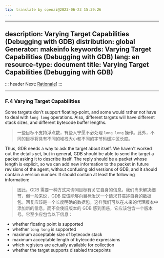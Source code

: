 ```yaml
---
tip: translate by openai@2023-06-23 15:39:26
...
```

---
description: Varying Target Capabilities (Debugging with GDB)
distribution: global
Generator: makeinfo
keywords: Varying Target Capabilities (Debugging with GDB)
lang: en
resource-type: document
title: Varying Target Capabilities (Debugging with GDB)
-------------------------------------------------------

::: header
Next: [Rationale](Rationale.html#Rationale)]
:::

---

### F.4 Varying Target Capabilities

Some targets don't support floating-point, and some would rather not have to deal with `long long` operations. Also, different targets will have different stack sizes, and different bytecode buffer lengths.

> 一些目标不支持浮点数，有些人宁愿不必处理 `long long` 操作。此外，不同的目标将具有不同的堆栈大小和不同的字节码缓冲区长度。

Thus, GDB needs a way to ask the target about itself. We haven't worked out the details yet, but in general, GDB should be able to send the target a packet asking it to describe itself. The reply should be a packet whose length is explicit, so we can add new information to the packet in future revisions of the agent, without confusing old versions of GDB, and it should contain a version number. It should contain at least the following information:

> 因此，GDB 需要一种方式来询问目标有关它自身的信息。我们尚未解决细节，但一般来说，GDB 应该能够向目标发送一个请求其描述自身的数据包。回复应该是一个长度明确的数据包，这样我们可以在未来的代理版本中添加新的信息，而不会使旧版本的 GDB 感到困惑，它应该包含一个版本号。它至少应包含以下信息：

- whether floating point is supported
- whether `long long` is supported
- maximum acceptable size of bytecode stack
- maximum acceptable length of bytecode expressions
- which registers are actually available for collection
- whether the target supports disabled tracepoints
